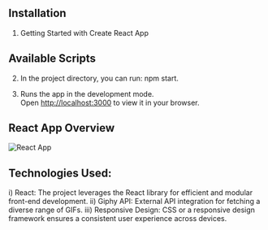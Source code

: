 ## Installation 
1) Getting Started with Create React App

## Available Scripts
2) In the project directory, you can run: npm start.

3) Runs the app in the development mode.\
Open [http://localhost:3000](http://localhost:3000) to view it in your browser.

## React App Overview
![React App](https://github.com/Vasu604/RandomGif/assets/114499970/2467d0ea-f845-48f0-95f0-4be9c10e7692)

## Technologies Used:

i) React: The project leverages the React library for efficient and modular front-end development.
ii) Giphy API: External API integration for fetching a diverse range of GIFs.
iii) Responsive Design: CSS or a responsive design framework ensures a consistent user experience across devices.
